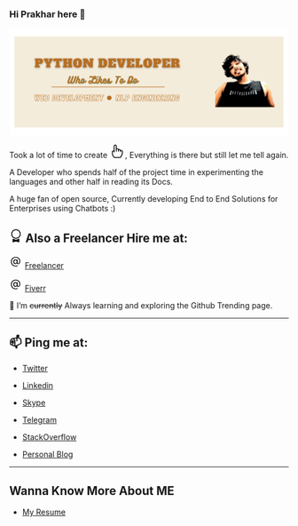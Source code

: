 ### Hi Prakhar here 👋

![About me](https://github.com/pr4k/pr4k/blob/master/gh-cover-pr4k.png)

Took a lot of time to create ![pointing](https://github.com/pr4k/pr4k/blob/master/pointing.svg)
, Everything is there but still let me tell again.

A Developer who spends half of the project time in experimenting the languages and other half in reading
its Docs.

A huge fan of open source, Currently developing End to End Solutions for Enterprises using Chatbots :)

## ![bow](https://github.com/pr4k/pr4k/blob/master/bow.svg) Also a Freelancer Hire me at:

![@](https://github.com/pr4k/pr4k/blob/master/attherate.svg) <a href = https://www.freelancer.com/u/Prakhark19> Freelancer </a> <br>

![@](https://github.com/pr4k/pr4k/blob/master/attherate.svg) <a href = https://www.fiverr.com/prakharkaushik> Fiverr </a>

🌱 I’m ~~currently~~ Always learning and exploring the
Github Trending page.

---

## 📫 Ping me at:

- [Twitter](https://twitter.com/me_prakhar)

- [Linkedin](https://www.linkedin.com/in/pr4k)

- [Skype](https://join.skype.com/invite/oZkUaPq8hsnw)

- [Telegram](https://t.me/Prakharkaushik)

- [StackOverflow](https://stackoverflow.com/users/10425600/prakhar-kaushik)

- [Personal Blog](pr4k.github.io)

---

## Wanna Know More About ME

- [My Resume](https://pr4k.github.io/assets/Prakhar_CV.pdf)

<!--


 [Twitter](https://twitter.com/me_prakhar)  <svg width=".8em" height="0.8em" viewBox="0 0 16 16" class="bi bi-asterisk" fill="currentColor" xmlns="http://www.w3.org/2000/svg">
  <path fill-rule="evenodd" d="M8 0a1 1 0 0 1 1 1v5.268l4.562-2.634a1 1 0 1 1 1 1.732L10 8l4.562 2.634a1 1 0 1 1-1 1.732L9 9.732V15a1 1 0 1 1-2 0V9.732l-4.562 2.634a1 1 0 1 1-1-1.732L6 8 1.438 5.366a1 1 0 0 1 1-1.732L7 6.268V1a1 1 0 0 1 1-1z"/>
</svg> [Linkedin](https://www.linkedin.com/in/pr4k) <svg width=".8em" height="0.8em" viewBox="0 0 16 16" class="bi bi-asterisk" fill="currentColor" xmlns="http://www.w3.org/2000/svg">
  <path fill-rule="evenodd" d="M8 0a1 1 0 0 1 1 1v5.268l4.562-2.634a1 1 0 1 1 1 1.732L10 8l4.562 2.634a1 1 0 1 1-1 1.732L9 9.732V15a1 1 0 1 1-2 0V9.732l-4.562 2.634a1 1 0 1 1-1-1.732L6 8 1.438 5.366a1 1 0 0 1 1-1.732L7 6.268V1a1 1 0 0 1 1-1z"/> 
</svg> [Skype](https://join.skype.com/invite/oZkUaPq8hsnw) <svg width=".8em" height="0.8em" viewBox="0 0 16 16" class="bi bi-asterisk" fill="currentColor" xmlns="http://www.w3.org/2000/svg">
  <path fill-rule="evenodd" d="M8 0a1 1 0 0 1 1 1v5.268l4.562-2.634a1 1 0 1 1 1 1.732L10 8l4.562 2.634a1 1 0 1 1-1 1.732L9 9.732V15a1 1 0 1 1-2 0V9.732l-4.562 2.634a1 1 0 1 1-1-1.732L6 8 1.438 5.366a1 1 0 0 1 1-1.732L7 6.268V1a1 1 0 0 1 1-1z"/>
</svg>  [Telegram](https://t.me/Prakharkaushik) <svg width=".8em" height="0.8em" viewBox="0 0 16 16" class="bi bi-asterisk" fill="currentColor" xmlns="http://www.w3.org/2000/svg">
  <path fill-rule="evenodd" d="M8 0a1 1 0 0 1 1 1v5.268l4.562-2.634a1 1 0 1 1 1 1.732L10 8l4.562 2.634a1 1 0 1 1-1 1.732L9 9.732V15a1 1 0 1 1-2 0V9.732l-4.562 2.634a1 1 0 1 1-1-1.732L6 8 1.438 5.366a1 1 0 0 1 1-1.732L7 6.268V1a1 1 0 0 1 1-1z"/>
</svg> [StackOverflow](https://stackoverflow.com/users/10425600/prakhar-kaushik) <svg width=".8em" height="0.8em" viewBox="0 0 16 16" class="bi bi-asterisk" fill="currentColor" xmlns="http://www.w3.org/2000/svg">
  <path fill-rule="evenodd" d="M8 0a1 1 0 0 1 1 1v5.268l4.562-2.634a1 1 0 1 1 1 1.732L10 8l4.562 2.634a1 1 0 1 1-1 1.732L9 9.732V15a1 1 0 1 1-2 0V9.732l-4.562 2.634a1 1 0 1 1-1-1.732L6 8 1.438 5.366a1 1 0 0 1 1-1.732L7 6.268V1a1 1 0 0 1 1-1z"/>
</svg> [Personal Blog](pr4k.github.io)
!>
